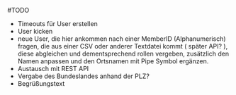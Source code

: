#TODO

- Timeouts für User erstellen
- User kicken
- neue User, die hier ankommen nach einer MemberID (Alphanumerisch) fragen, die aus einer CSV oder anderer Textdatei kommt ( später API? ), diese abgleichen und dementsprechend rollen vergeben, zusätzlich den Namen anpassen und den Ortsnamen mit Pipe Symbol ergänzen.
- Austausch mit REST API
- Vergabe des Bundeslandes anhand der PLZ?
- Begrüßungstext
